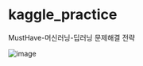 # kaggle_practice
MustHave-머신러닝-딥러닝 문제해결 전략

![image](https://user-images.githubusercontent.com/73567364/170951594-335ac62d-6b71-46bb-9313-343b6e049aa4.png)


